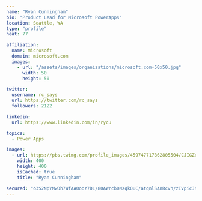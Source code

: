 ```yaml
---
name: "Ryan Cunningham"
bio: "Product Lead for Microsoft PowerApps"
location: Seattle, WA
type: "profile"
heat: 77

affiliation:
  name: Microsoft
  domain: microsoft.com
  images:
    - url: "/assets/images/organizations/microsoft.com-50x50.jpg"
      width: 50
      height: 50

twitter:
  username: rc_says
  url: https://twitter.com/rc_says
  followers: 2122

linkedin:
  url: https://www.linkedin.com/in/rycu

topics:
  - Power Apps

images:
  - url: https://pbs.twimg.com/profile_images/459747717862805504/CJIGZejd_400x400.png
    width: 400
    height: 400
    isCached: true
    title: "Ryan Cunningham"

secured: "o3S2NpYMwDh7WfAAOooz7DL/80AWrcb0NXqkOuC/atqnlSAnRcvh/zIVpicJt3rkVb/ohRt/EEzV7EA9rJ+woqplvp3i3muoarAiVhf2cjcV86rKwhbIDbtUV7Z626uZ5waineCQWfLwwWwUz3MBbxJoBKLhpYiQYHd8eDFkk3zkCF1I8JypCqe/fF6yg1d9M9GXNaD9dQQ+kNh4Fhu0mMabPZISJTy90/p3psIOMaM7SkrVf18WhVzFIUWWlqqmSpIsOtCugkXWuNuho4kZDBJf/c+tMEFND4Ut/ZTyPygbNzYjX8S8Q4nHbDCY+TrJ0H7K7OH/4WmO5Q7n1DLuKuodVymf/HkUuQNw1dzSQmYe4esSIKH+xv/K9KLePLqAfXgYc8O7+yHh2hOG0gxb/TO8g7lD90rqVA413d9mqEQ=;VPMIAkFdvg9s2Klaro0q5w=="
---
```


